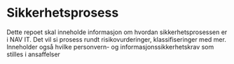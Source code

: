 # Sikkerhetsprosess
Dette repoet skal inneholde informasjon om hvordan sikkerhetsprosessen er i NAV IT. Det vil si prosess rundt risikovurderinger, klassifiseringer med mer. 
Inneholder også hvilke personvern- og informasjonssikkerhetskrav som stilles i ansaffelser
